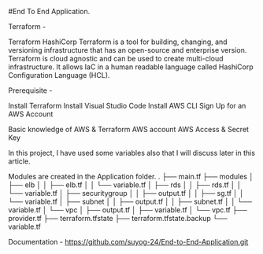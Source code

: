 #End To End Application.


Terraform - 

Terraform HashiCorp Terraform is a tool for building, changing, and versioning infrastructure that has an open-source and enterprise version. Terraform is cloud agnostic and can be used to create multi-cloud infrastructure. It allows IaC in a human readable language called HashiCorp Configuration Language (HCL).

Prerequisite -

Install Terraform
Install Visual Studio Code
Install AWS CLI
Sign Up for an AWS Account

Basic knowledge of AWS & Terraform
AWS account
AWS Access & Secret Key

In this project, I have used some variables also that I will discuss later in this article.

Modules are created in the Application folder.
.
├── main.tf
├── modules
│   ├── elb
│   │   ├── elb.tf
│   │   └── variable.tf
│   ├── rds
│   │   ├── rds.tf
│   │   └── variable.tf
│   ├── securitygroup
│   │   ├── output.tf
│   │   ├── sg.tf
│   │   └── variable.tf
│   ├── subnet
│   │   ├── output.tf
│   │   ├── subnet.tf
│   │   └── variable.tf
│   └── vpc
│       ├── output.tf
│       ├── variable.tf
│       └── vpc.tf
├── provider.tf
├── terraform.tfstate
├── terraform.tfstate.backup
└── variable.tf

Documentation - 
https://github.com/suyog-24/End-to-End-Application.git

